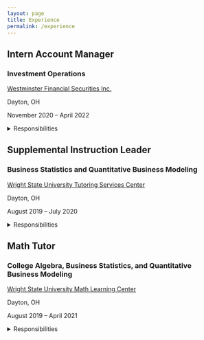 ```yaml
---
layout: page
title: Experience
permalink: /experience
---
```


<h2>Intern Account Manager</h2>
<h3>Investment Operations</h3>
<div class="experience-wrapper">
   <div class="experience-row">
      <div class="icon-wrapper"><i class="fa-solid fa-briefcase"></i></div>
      <p><a href="https://www.westminsterfinancial.com/" target="_blank">Westminster Financial Securities Inc.</a></p>
   </div>
   <div class="experience-row">
     <div class="icon-wrapper"><i class="fa-solid fa-location-pin"></i></div> 
     <p>Dayton, OH</p>
   </div>
   <div class="experience-row">
     <div class="icon-wrapper"><i class="fa-regular fa-calendar-days"></i></div>
     <p>November 2020 – April 2022</p>
   </div>
   <details><summary>Responsibilities</summary>
      <p>
      ■ Reconciled various portfolio and account management operations for a business of >$0.5B in AUM and >9,000 accounts <br>
      ■ Automated daily trade blotters, transfers, funds, and options reports using Microsoft Excel VBA Macro programs <br>
      ■ Provided account login and navigation support for clients and compiled portfolio performance reports for meetings <br>
      ■ Updated weekly Investment Policy Committee presentations and company pitch presentations containing risk mitigation analysis <br>
      </p>
   </details>
</div>

<h2>Supplemental Instruction Leader</h2>
<h3>Business Statistics and Quantitative Business Modeling</h3>
<div class="experience-wrapper">
   <div class="experience-row">
      <div class="icon-wrapper"><i class="fa-solid fa-briefcase"></i></div> 
      <p><a href="https://www.wright.edu/student-success/academic-support/tutoring-services" target="_blank">Wright State University Tutoring Services Center</a></p>
   </div>
   <div class="experience-row">
      <div class="icon-wrapper"><i class="fa-solid fa-location-pin"></i></div>
      <p>Dayton, OH</p>
   </div>
   <div class="experience-row">
      <div class="icon-wrapper"><i class="fa-regular fa-calendar-days"></i></div>
      <p>August 2019 – July 2020</p>
   </div>
   <details><summary>Responsibilities</summary>
      <p>
      ■ Developed and instructed weekly study and monthly exam review sessions for up to 60 students <br>
      ■ Reinforced topics including descriptive statistics, ad hoc analysis, hypothesis testing, probability, and forecasting <br>
      ■ Provided support and communication with students to assist with coursework <br>
      ■ Produced frequency maps of Supplemental Instruction for decision making purposes of management <br>
      </p>
   </details>  
</div>

<h2>Math Tutor</h2>
<h3>College Algebra, Business Statistics, and Quantitative Business Modeling</h3>
<div class="experience-wrapper">
   <div class="experience-row">
      <div class="icon-wrapper"><i class="fa-solid fa-briefcase"></i></div>
      <p><a href="https://www.wright.edu/student-success/academic-support/math-learning-center" target="_blank">Wright State University Math Learning Center</a></p>
   </div>
   <div class="experience-row">
      <div class="icon-wrapper"><i class="fa-solid fa-location-pin"></i></div>
      <p>Dayton, OH</p>
   </div>
   <div class="experience-row">
      <div class="icon-wrapper"><i class="fa-regular fa-calendar-days"></i></div>
      <p>August 2019 – April 2021</p>
   </div>
   <details><summary>Responsibilities</summary>
      <p>
      ■ Assisted up to 100 students with math homework and exam preparation on both a walk-in and appointment basis <br>
      ■ Worked in tandem with course instructors to stay updated on course curriculum <br>
      ■ Developed study skills for continuous learning of students by practicing established study techniques <br>
      ■ Encouraged learning on an individualized basis by determining measurable and attainable goals for each student <br>
      </p>
   </details>
</div>
